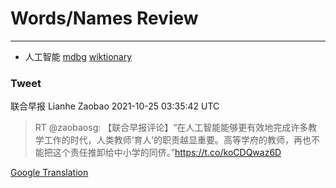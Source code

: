 
# Words/Names Review
___
- 人工智能 [mdbg](https://www.mdbg.net/chinese/dictionary?page=worddict&wdrst=0&wdqb=人工智能) [wiktionary](https://en.wiktionary.org/wiki/人工智能)
### Tweet
联合早报 Lianhe Zaobao 2021-10-25 03:35:42 UTC
> RT @zaobaosg: 【联合早报评论】“在人工智能能够更有效地完成许多教学工作的时代，人类教师‘育人’的职责越显重要。高等学府的教师，再也不能把这个责任推卸给中小学的同侪。”https://t.co/koCDQwaz6D

[Google Translation](https://translate.google.com/?hi=en&tab=TT&sl=zh-CN&tl=en&op=translate&text=RT+%40zaobaosg%3A+%E3%80%90%E8%81%94%E5%90%88%E6%97%A9%E6%8A%A5%E8%AF%84%E8%AE%BA%E3%80%91%E2%80%9C%E5%9C%A8%E4%BA%BA%E5%B7%A5%E6%99%BA%E8%83%BD%E8%83%BD%E5%A4%9F%E6%9B%B4%E6%9C%89%E6%95%88%E5%9C%B0%E5%AE%8C%E6%88%90%E8%AE%B8%E5%A4%9A%E6%95%99%E5%AD%A6%E5%B7%A5%E4%BD%9C%E7%9A%84%E6%97%B6%E4%BB%A3%EF%BC%8C%E4%BA%BA%E7%B1%BB%E6%95%99%E5%B8%88%E2%80%98%E8%82%B2%E4%BA%BA%E2%80%99%E7%9A%84%E8%81%8C%E8%B4%A3%E8%B6%8A%E6%98%BE%E9%87%8D%E8%A6%81%E3%80%82%E9%AB%98%E7%AD%89%E5%AD%A6%E5%BA%9C%E7%9A%84%E6%95%99%E5%B8%88%EF%BC%8C%E5%86%8D%E4%B9%9F%E4%B8%8D%E8%83%BD%E6%8A%8A%E8%BF%99%E4%B8%AA%E8%B4%A3%E4%BB%BB%E6%8E%A8%E5%8D%B8%E7%BB%99%E4%B8%AD%E5%B0%8F%E5%AD%A6%E7%9A%84%E5%90%8C%E4%BE%AA%E3%80%82%E2%80%9Dhttps%3A%2F%2Ft.co%2FkoCDQwaz6D)
